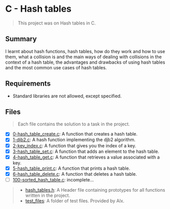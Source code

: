 # C - Hash tables

> This project was on Hash tables in C.

## Summary

I learnt about hash functions, hash tables, how do they work and how to use them, what a collision is and the main ways of dealing with collisions in the context of a hash table, the advantages and drawbacks of using hash tables and the most common use cases of hash tables.

## Requirements

- Standard libraries are not allowed, except specified.

## Files

> Each file contains the solution to a task in the project.

- [x] [0-hash_table_create.c](https://github.com/Ebube-Ochemba/alx-low_level_programming/blob/master/0x1A-hash_tables/0-hash_table_create.c): A function that creates a hash table.
- [x] [1-djb2.c](https://github.com/Ebube-Ochemba/alx-low_level_programming/blob/master/0x1A-hash_tables/1-djb2.c): A hash function implementing the djb2 algorithm.
- [x] [2-key_index.c](https://github.com/Ebube-Ochemba/alx-low_level_programming/blob/master/0x1A-hash_tables/2-key_index.c): A function that gives you the index of a key.
- [x] [3-hash_table_set.c](https://github.com/Ebube-Ochemba/alx-low_level_programming/blob/master/0x1A-hash_tables/3-hash_table_set.c): A function that adds an element to the hash table.
- [x] [4-hash_table_get.c](https://github.com/Ebube-Ochemba/alx-low_level_programming/blob/master/0x1A-hash_tables/4-hash_table_get.c): A function that retrieves a value associated with a key.
- [x] [5-hash_table_print.c](https://github.com/Ebube-Ochemba/alx-low_level_programming/blob/master/0x1A-hash_tables/5-hash_table_print.c): A function that prints a hash table.
- [x] [6-hash_table_delete.c](https://github.com/Ebube-Ochemba/alx-low_level_programming/blob/master/0x1A-hash_tables/6-hash_table_delete.c): A function that deletes a hash table.
- [ ] [100-sorted_hash_table.c](https://github.com/Ebube-Ochemba/alx-low_level_programming/blob/master/0x1A-hash_tables/100-sorted_hash_table.c): incomplete...

> - [hash_tables.h](https://github.com/Ebube-Ochemba/alx-low_level_programming/blob/master/0x1A-hash_tables/hash_tables.h): A Header file containing prototypes for all functions written in the project.
> - [test_files](https://github.com/Ebube-Ochemba/alx-low_level_programming/blob/master/0x1A-hash_tables/test_files): A folder of test files. Provided by Alx.
